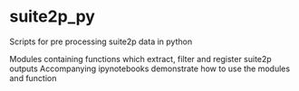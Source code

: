 # suite2p_py
Scripts for pre processing suite2p data in python

Modules containing functions which extract, filter and register suite2p outputs 
Accompanying ipynotebooks demonstrate how to use the modules and function
